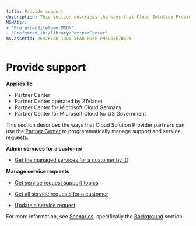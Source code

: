 ```yaml
---
title: Provide support
description: This section describes the ways that Cloud Solution Provider partners can use the Partner Center to programmatically manage support and service requests.
MSHAttr:
- 'PreferredSiteName:MSDN'
- 'PreferredLib:/library/PartnerCenter'
ms.assetid: 2E92EEA0-13D6-4FAB-896F-F95C65E7B495
---
```


# Provide support


**Applies To**

-   Partner Center
-   Partner Center operated by 21Vianet
-   Partner Center for Microsoft Cloud Germany
-   Partner Center for Microsoft Cloud for US Government

This section describes the ways that Cloud Solution Provider partners can use the [Partner Center](partner-center-api-and-sdk.md) to programmatically manage support and service requests.

**Admin services for a customer**

-   [Get the managed services for a customer by ID](get-the-managed-services-for-a-customer-by-id.md)

**Manage service requests**

-   [Get service request support topics](get-service-request-support-topics--pending-.md)

-   [Get all service requests for a customer](get-all-service-requests-for-a-customer.md)

-   [Update a service request](update-a-service-request.md)

For more information, see [Scenarios](scenarios.md), specifically the [Background](scenarios.md#background) section.

 

 




